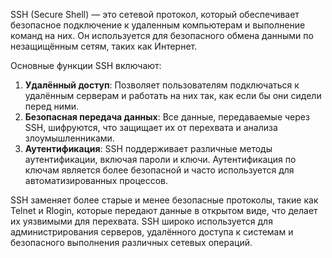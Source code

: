SSH (Secure Shell) — это сетевой протокол, который обеспечивает безопасное подключение к удаленным компьютерам и выполнение команд на них. Он используется для безопасного обмена данными по незащищённым сетям, таких как Интернет.

Основные функции SSH включают:

1. **Удалённый доступ**: Позволяет пользователям подключаться к удалённым серверам и работать на них так, как если бы они сидели перед ними.
2. **Безопасная передача данных**: Все данные, передаваемые через SSH, шифруются, что защищает их от перехвата и анализа злоумышленниками.
3. **Аутентификация**: SSH поддерживает различные методы аутентификации, включая пароли и ключи. Аутентификация по ключам является более безопасной и часто используется для автоматизированных процессов.

SSH заменяет более старые и менее безопасные протоколы, такие как Telnet и Rlogin, которые передают данные в открытом виде, что делает их уязвимыми для перехвата. SSH широко используется для администрирования серверов, удалённого доступа к системам и безопасного выполнения различных сетевых операций.